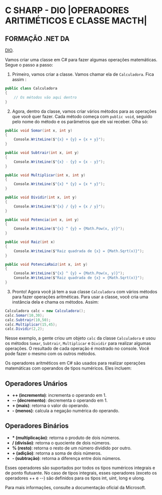 

# C SHARP - DIO |OPERADORES ARITIMÉTICOS E CLASSE MACTH|

## FORMAÇÃO .NET DA 

[DIO](^https://dio.me/curso-dot-net/AFY84PUWVGH8^).


Vamos criar uma classe em C# para fazer algumas operações matemáticas. Segue o passo a passo:

1. Primeiro, vamos criar a classe. Vamos chamar ela de `Calculadora`. Fica assim :

```csharp
public class Calculadora
{
    // Os métodos vão aqui dentro
}
```

2. Agora, dentro da classe, vamos criar vários métodos para as operações que você quer fazer. Cada método começa com `public void`, seguido pelo nome do método e os parâmetros que ele vai receber. Olha só:

```csharp
public void Somar(int x, int y)
{
    Console.WriteLine($"{x} + {y} = {x + y}");
}

public void Subtrair(int x, int y)
{
    Console.WriteLine($"{x} - {y} = {x - y}");
}

public void Multiplicar(int x, int y)
{
    Console.WriteLine($"{x} * {y} = {x * y}");
}

public void Dividir(int x, int y)
{
    Console.WriteLine($"{x} / {y} = {x / y}");
}

public void Potencia(int x, int y)
{
    Console.WriteLine($"{x} ^ {y} = {Math.Pow(x, y)}");
}

public void Raiz(int x)
{
    Console.WriteLine($"Raiz quadrada de {x} = {Math.Sqrt(x)}");
}

public void PotenciaRaiz(int x, int y)
{
    Console.WriteLine($"{x} ^ {y} = {Math.Pow(x, y)}");
    Console.WriteLine($"Raiz quadrada de {x} = {Math.Sqrt(x)}");
}
```

3. Pronto! Agora você já tem a sua classe `Calculadora` com vários métodos para fazer operações aritméticas. Para usar a classe, você cria uma instância dela e chama os métodos. Assim:

```csharp
Calculadora calc = new Calculadora();
calc.Somar(10,30);
calc.Subtrair(10,50);
calc.Multiplicar(15,45);
calc.Dividir(2,2);
```

Nesse exemplo, a gente criou um objeto `calc` da classe `Calculadora` e usou os métodos `Somar`, `Subtrair`, `Multiplicar` e `Dividir` para realizar algumas operações. O resultado de cada operação é mostrado no console. Você pode fazer o mesmo com os outros métodos.

Os operadores aritméticos em C# são usados para realizar operações matemáticas com operandos de tipos numéricos. Eles incluem:

## Operadores Unários

- **++ (incremento)**: incrementa o operando em 1.
- **-- (decremento)**: decrementa o operando em 1.
- **+ (mais)**: retorna o valor do operando.
- **- (menos)**: calcula a negação numérica do operando.

## Operadores Binários

- **\* (multiplicação)**: retorna o produto de dois números.
- **/ (divisão)**: retorna o quociente de dois números.
- **% (resto)**: retorna o resto de um número dividido por outro.
- **+ (adição)**: retorna a soma de dois números.
- **- (subtração)**: retorna a diferença entre dois números.

Esses operadores são suportados por todos os tipos numéricos integrais e de ponto flutuante. No caso de tipos integrais, esses operadores (exceto os operadores ++ e --) são definidos para os tipos int, uint, long e ulong.

Para mais informações, consulte a documentação oficial da Microsoft.